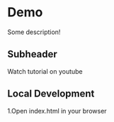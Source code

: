 # Demo

Some description!

## Subheader

Watch tutorial on youtube

## Local Development

1.Open index.html in your browser